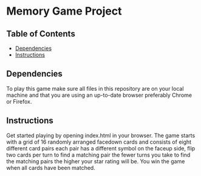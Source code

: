 # Memory Game Project

## Table of Contents

* [Dependencies](#dependencies)
* [Instructions](#instructions)

## Dependencies

To play this game make sure all files in this repository are on your local machine and that you are using an up-to-date browser preferably Chrome or Firefox.


## Instructions

Get started playing by opening index.html in your
browser.
The game starts with a grid of 16 randomly arranged facedown cards and consists of eight different card pairs each pair has a different symbol on the faceup side,
flip two cards per turn to find a
matching pair the fewer turns you take to find the
matching pairs the higher your star rating will be.
You win the game when all cards have been matched.


